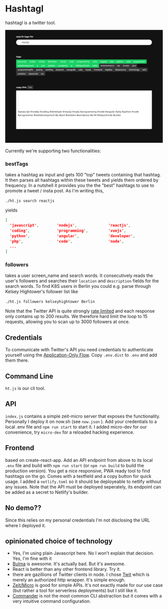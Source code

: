 # Hashtagl

hashtagl is a twitter tool.

![hashtagl](/hashtagl.png)

Currently we're supporting two functionalities:

### bestTags
takes a hashtag as input and gets 100 "top" tweets containing that hashtag. It then parses all hashtags within these tweets and yields them ordered by frequency. In a nutshell it provides you the the "best" hashtags to use to promote a tweet / insta post. As I'm writing this,

`./ht.js search reactjs`

yields

```json
[
  'javascript',        'nodejs',              'reactjs',
  'coding',            'programming',         'vuejs',
  'python',            'angular',             'developer',
  'php',               'code',                'node',
  ...
]
``` 


### followers
 takes a user screen_name and search words. It consecutively reads the user's followers and searches their `location` and `description` fields for the search words. To find K8S users in Berlin you could e.g. parse through Kelsey Hightower's follower list like

`./ht.js followers kelseyhightower Berlin`

Note that the Twitter API is quite strongly [rate limited](https://developer.twitter.com/en/docs/basics/rate-limits) and each response only contains up to 200 results. We therefore hard limit the loop to 15 requests, allowing you to scan up to 3000 followers at once.

## Credentials

To communicate with Twitter's API you need credentials to authenticate yourself using the [Application-Only Flow](https://developer.twitter.com/en/docs/basics/authentication/overview/application-only). Copy `.env.dist` to `.env` and add them there.

## Command Line
`ht.js` is our cli tool. 

## API

`index.js` contains a simple zeit-micro server that exposes the functionality. Personally I deploy it on now.sh (see `now.json` ). Add your credentials to a local .env file and `npm run start` to start it. I added micro-dev for our convenience, try `micro-dev` for a reloaded hacking experience.

## Frontend

based on create-react-app. Add an API endpoint from above to its local `.env` file and build with `npm run start` (or `npm run build` to build the production version). You get a nice responsive, PWA ready tool to find hashtags on the go. Comes with a textfield and a copy button for quick usage. I added a `netlify.toml` so it should be deployeable to netlify without any issues. Note that the API must be deployed seperately, its endpoint can be added as a secret to Netlify's builder.

## No demo??

Since this relies on my personal credentials I'm not disclosing the URL where I deployed it. 

## opinionated choice of technology

- Yes, I'm using plain Javascript here. No I won't explain that decision. Yes, I'm fine with it
- [Bulma](https://bulma.io/) is awesome. It's actually bad. But it's awesome.
- React is better than any other frontend library. Try it.
- there are gazillions of Twitter clients in node. I chose [Twit](https://www.npmjs.com/package/twit) which is merely an authorized http wrapper. It's simple enough.
- [Zeit/Micro](https://github.com/zeit/micro) is good for simple APIs. It's not exactly made for our use case (but rather a tool for serverless deployments) but I still like it.
- [Commander](https://www.npmjs.com/package/commander) is not the most common CLI abstraction but it comes with a very intuitive command configuration. 